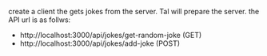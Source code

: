 create a client the gets jokes from the server. Tal will prepare the server. the API url is as follws:
* http://localhost:3000/api/jokes/get-random-joke (GET)
* http://localhost:3000/api/jokes/add-joke (POST)